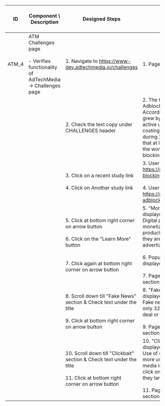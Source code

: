 | ID | Component \ <br> Description  | Designed Steps       |Expected Result     |	Created By \ <br> Last Updated |
| -- | -- | -- | -- | -- |
| ATM_4 | ATM Challenges page <br> <br> - Verifies functionality of AdTechMedia -> Challenges page | 1. Navigate to https://www-dev.adtechmedia.io/challenges | 1. Page is opened on CHALLENGES | Last updated by <br> Veronica  Macovei <br> 11.07.2017 |
|       |       | 2. Check the text copy under CHALLENGES header  |      2. The text copy is: <br>Adblockers<br> According to a recent study ad blocking grew by 41% globally to over 200M active users in the last 12 months, costing publishers an estimated $22B during 2015. Another study concludes that at least 419M active users (22% of the world's 1.9B smartphone users) are blocking ads on the mobile web. | Alexandr Urita \ <br> 15.06.2017   |  
|       |       | 3. Click on a recent study link <br> <br> 4. Click on Another study link |       3. User should be navigated to https://pagefair.com/blog/2015/ad-blocking-report/ in the same page <br> <br> 4. User should be navigated to https://pagefair.com/blog/2016/mobile-adblocking-report/ in the same page |    |
|       |      | 5. Click at bottom right corner on arrow button <br> <br>  6. Click on the "Learn More" button <br> <br> <br> 7. Click again at bottom right corner on arrow button |    5. "Monetization" section should be displayed  with the following text:<br>Digital publishers are having hard time monetizing their content. Often the production of content costs more than they are getting through traditional advertizing. <br><br> 6. Popup with Demo request is displayed <br><br> 7. Page will scroll up till "Adblockers" section | |
|       |      | 8. Scroll down till "Fake News" section & Check text under the title <br> <br> 9. Click at bottom right corner on arrow button   |       8. "Fake News" section should be displayed with the following text: <br>  Fake news are part of the reason why only 32% of Americans have a great deal or fair amount of trust in the media. <br> <br> 9. Page will scroll up till "Adblockers" section  | |
|       |      | 10. Scroll down till "Clickbait" section & Check text under the title <br> <br> 11. Click at bottom right corner on arrow button  |   10. "Clickbait" section should be displayed with the following text: <br>  Use of clickbait in publishing to drive more users is affecting trust in the media in general. 55% of those who click on bogus articles leave the page they land on within 15 seconds. <br> <br> 11. Page will scroll up till "Adblockers" section |  |
